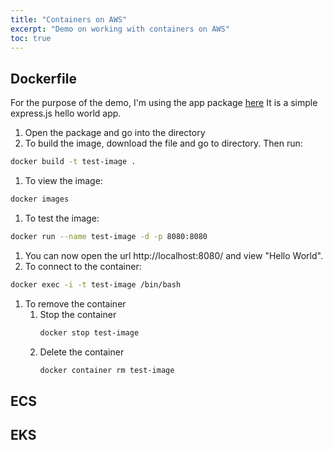 ```yaml
---
title: "Containers on AWS"
excerpt: "Demo on working with containers on AWS"
toc: true
---
```


## Dockerfile

For the purpose of the demo, I'm using the app package [here](/assets/files/app.zip)
It is a simple express.js hello world app.

1. Open the package and go into the directory
1. To build the image, download the file and go to directory. Then run:
```bash
docker build -t test-image .
```
1. To view the image:
```bash
docker images
```
1. To test the image:
```bash
docker run --name test-image -d -p 8080:8080
```
1. You can now open the url http://localhost:8080/ and view "Hello World".
1. To connect to the container:
```bash
docker exec -i -t test-image /bin/bash
```
1. To remove the container
    1. Stop the container
        ```bash
        docker stop test-image
        ```
    1. Delete the container
        ```bash
        docker container rm test-image
        ```

## ECS

## EKS
